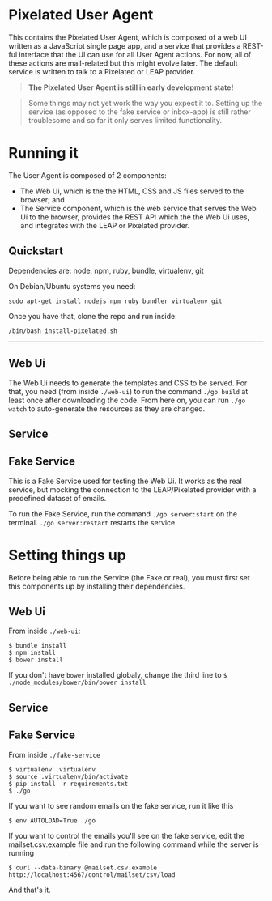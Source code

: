 Pixelated User Agent
====================

This contains the Pixelated User Agent, which is composed of a web UI written as a JavaScript single page app, and a service that provides a REST-ful interface that the UI can use for all User Agent actions. For now, all of these actions are mail-related but this might evolve later. The default service is written to talk to a Pixelated or LEAP provider.

>**The Pixelated User Agent is still in early development state!**

>Some things may not yet work the way you expect it to.
>Setting up the service (as opposed to the fake service or inbox-app) is still rather troublesome and so far it only serves limited functionality.



# Running it
The User Agent is composed of 2 components:
- The Web Ui, which is the the HTML, CSS and JS files served to the browser; and
- The Service component, which is the web service that serves the Web Ui to the browser, provides the REST API which the the Web Ui uses, and integrates with the LEAP or Pixelated provider.

## Quickstart

Dependencies are: node, npm, ruby, bundle, virtualenv, git

On Debian/Ubuntu systems you need:

    sudo apt-get install nodejs npm ruby bundler virtualenv git

Once you have that, clone the repo and run inside:

```
/bin/bash install-pixelated.sh
```

_____________

## Web Ui
The Web Ui needs to generate the templates and CSS to be served. For that, you need (from inside `./web-ui`) to run the command `./go build` at least once after downloading the code. From here on, you can run `./go watch` to auto-generate the resources as they are changed.

## Service

## Fake Service
This is a Fake Service used for testing the Web Ui. It works as the real service, but mocking the connection to the LEAP/Pixelated provider with a predefined dataset of emails.

To run the Fake Service, run the command `./go server:start` on the terminal. `./go server:restart` restarts the service.

# Setting things up
Before being able to run the Service (the Fake or real), you must first set this components up by installing their dependencies.

## Web Ui
From inside `./web-ui`:
```
$ bundle install
$ npm install
$ bower install
```
If you don't have `bower` installed globaly, change the third line to `$ ./node_modules/bower/bin/bower install`

## Service

## Fake Service
From inside `./fake-service`
```
$ virtualenv .virtualenv
$ source .virtualenv/bin/activate
$ pip install -r requirements.txt
$ ./go
```

If you want to see random emails on the fake service, run it like this
```
$ env AUTOLOAD=True ./go
```

If you want to control the emails you'll see on the fake service, edit the mailset.csv.example file
and run the following command while the server is running
```
$ curl --data-binary @mailset.csv.example http://localhost:4567/control/mailset/csv/load
```


And that's it.
